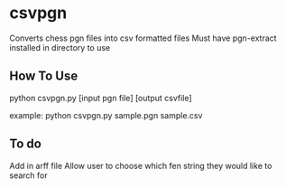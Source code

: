 csvpgn
==============

Converts chess pgn files into csv formatted files
Must have pgn-extract installed in directory to use

How To Use
----------
python csvpgn.py [input pgn file] [output csvfile]

example:
python csvpgn.py sample.pgn sample.csv

To do
----------
Add in arff file 
Allow user to choose which fen string they would like to search for


